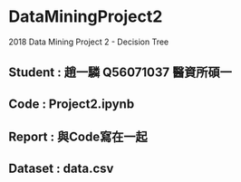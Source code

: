 # DataMiningProject2
2018 Data Mining Project 2 - Decision Tree
## Student : 趙一驎 Q56071037 醫資所碩一
## Code : Project2.ipynb
## Report : 與Code寫在一起
## Dataset : data.csv
